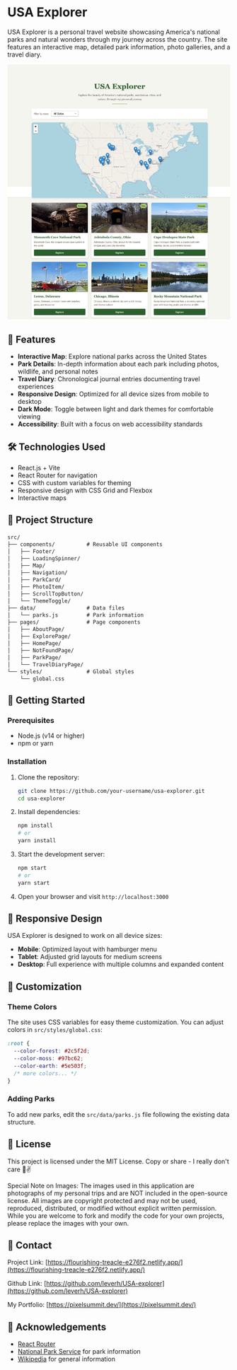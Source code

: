 # USA Explorer

USA Explorer is a personal travel website showcasing America's national parks and natural wonders through my journey across the country. The site features an interactive map, detailed park information, photo galleries, and a travel diary.

![USA Explorer Screenshot](/public/projectscreenshot.png)

## 🌲 Features

- **Interactive Map**: Explore national parks across the United States
- **Park Details**: In-depth information about each park including photos, wildlife, and personal notes
- **Travel Diary**: Chronological journal entries documenting travel experiences
- **Responsive Design**: Optimized for all device sizes from mobile to desktop
- **Dark Mode**: Toggle between light and dark themes for comfortable viewing
- **Accessibility**: Built with a focus on web accessibility standards

## 🛠️ Technologies Used

- React.js + Vite
- React Router for navigation
- CSS with custom variables for theming
- Responsive design with CSS Grid and Flexbox
- Interactive maps

## 📂 Project Structure

```
src/
├── components/          # Reusable UI components
│   ├── Footer/
│   ├── LoadingSpinner/
│   ├── Map/
│   ├── Navigation/
│   ├── ParkCard/
│   ├── PhotoItem/
│   ├── ScrollTopButton/
│   └── ThemeToggle/
├── data/                # Data files
│   └── parks.js         # Park information
├── pages/               # Page components
│   ├── AboutPage/
│   ├── ExplorePage/
│   ├── HomePage/
│   ├── NotFoundPage/
│   ├── ParkPage/
│   └── TravelDiaryPage/
└── styles/              # Global styles
    └── global.css
```

## 🚀 Getting Started

### Prerequisites

- Node.js (v14 or higher)
- npm or yarn

### Installation

1. Clone the repository:
   ```bash
   git clone https://github.com/your-username/usa-explorer.git
   cd usa-explorer
   ```

2. Install dependencies:
   ```bash
   npm install
   # or
   yarn install
   ```

3. Start the development server:
   ```bash
   npm start
   # or
   yarn start
   ```

4. Open your browser and visit `http://localhost:3000`

## 📱 Responsive Design

USA Explorer is designed to work on all device sizes:

- **Mobile**: Optimized layout with hamburger menu
- **Tablet**: Adjusted grid layouts for medium screens
- **Desktop**: Full experience with multiple columns and expanded content

## 🎨 Customization

### Theme Colors

The site uses CSS variables for easy theme customization. You can adjust colors in `src/styles/global.css`:

```css
:root {
  --color-forest: #2c5f2d;
  --color-moss: #97bc62;
  --color-earth: #5e503f;
  /* more colors... */
}
```

### Adding Parks

To add new parks, edit the `src/data/parks.js` file following the existing data structure.

## 📄 License

This project is licensed under the MIT License. Copy or share - I really don't care 🖖✌️

Special Note on Images: The images used in this application are photographs of my personal trips and are NOT included in the open-source license. All images are copyright protected and may not be used, reproduced, distributed, or modified without explicit written permission. While you are welcome to fork and modify the code for your own projects, please replace the images with your own.

## 📧 Contact

Project Link: [https://flourishing-treacle-e276f2.netlify.app/](https://flourishing-treacle-e276f2.netlify.app/)

Github Link: [https://github.com/leverh/USA-explorer](https://github.com/leverh/USA-explorer)

My Portfolio: [https://pixelsummit.dev/](https://pixelsummit.dev/)

## 🙏 Acknowledgements

- [React Router](https://reactrouter.com/)
- [National Park Service](https://www.nps.gov/) for park information
- [Wikipedia](https://www.wikipedia.org/) for general information
